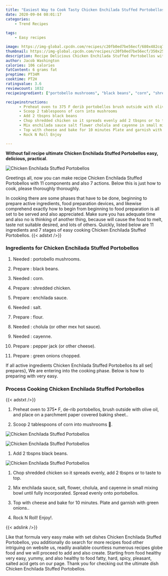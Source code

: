 ```yaml
---
title: "Easiest Way to Cook Tasty Chicken Enchilada Stuffed Portobellos"
date: 2020-09-04 08:01:17
categories:
    - Trend Recipes
    
tags:
    - Easy recipes

image: https://img-global.cpcdn.com/recipes/c20fb0ed7be56ecf/680x482cq70/chicken-enchilada-stuffed-portobellos-recipe-main-photo.jpg
thumbnail: https://img-global.cpcdn.com/recipes/c20fb0ed7be56ecf/350x250cq70/chicken-enchilada-stuffed-portobellos-recipe-main-photo.jpg
description: Recipe Delicious Chicken Enchilada Stuffed Portobellos with 11 ingredients and 7 stages of easy cooking.
author: Jacob Washington
calories: 106 calories
fatContent: 6 grams fat
preptime: PT34M
cooktime: PT2H
ratingvalue: 3.6
reviewcount: 1032
recipeingredient: ["portobello mushrooms", "black beans", "corn", "shredded chicken", "enchilada sauce", "salt", "flour", "cholula or other mex hot sauce", "cayenne", "pepper jack or other cheese", "green onions chopped"]

recipeinstructions: 
      - Preheat oven to 375 F derib portobellos brush outside with olive oil and place on a parchment paper covered baking sheet 
      - Scoop 2 tablespoons of corn into mushrooms  
      - Add 2 tbspns black beans 
      - Chop shredded chicken so it spreads evenly add 2 tbspns or to taste to top 
      - Mix enchilada sauce salt flower cholula and cayenne in small mixing bowl until fully incorporated Spread evenly onto portobellos 
      - Top with cheese and bake for 10 minutes Plate and garnish with green onions 
      - Rock N Roll Enjoy

---
```




**Without fail recipe ultimate Chicken Enchilada Stuffed Portobellos easy, delicious, practical**. 


![Chicken Enchilada Stuffed Portobellos](https://img-global.cpcdn.com/recipes/c20fb0ed7be56ecf/680x482cq70/chicken-enchilada-stuffed-portobellos-recipe-main-photo.jpg "Chicken Enchilada Stuffed Portobellos")




Greetings all, now you can make recipe Chicken Enchilada Stuffed Portobellos with 11 components and also 7 actions. Below this is just how to cook, please thoroughly thoroughly.

In cooking there are some phases that have to be done, beginning to prepare active ingredients, food preparation devices, and likewise comprehend exactly how to begin from beginning to food preparation is all set to be served and also appreciated. Make sure you has adequate time and also no is thinking of another thing, because will cause the food to melt, taste not suitable desired, and lots of others. Quickly, listed below are 11 ingredients and 7 stages of easy cooking Chicken Enchilada Stuffed Portobellos.
{{< adstxt />}}

### Ingredients for Chicken Enchilada Stuffed Portobellos


1. Needed  : portobello mushrooms.

1. Prepare  : black beans.

1. Needed  : corn.

1. Prepare  : shredded chicken.

1. Prepare  : enchilada sauce.

1. Needed  : salt.

1. Prepare  : flour.

1. Needed  : cholula (or other mex hot sauce).

1. Needed  : cayenne.

1. Prepare  : pepper jack (or other cheese).

1. Prepare  : green onions chopped.



If all active ingredients Chicken Enchilada Stuffed Portobellos its all set| prepares}, We are entering into the cooking phase. Below is how to preparing with very easy.

### Process Cooking Chicken Enchilada Stuffed Portobellos

{{< adstxt />}}


1. Preheat oven to 375• F, de-rib portobellos, brush outside with olive oil, and place on a parchment paper covered baking sheet..



1. Scoop 2 tablespoons of corn into mushrooms 🍄.



![Chicken Enchilada Stuffed Portobellos](https://img-global.cpcdn.com/steps/80356f0329ec5ffc/160x128cq70/chicken-enchilada-stuffed-portobellos-recipe-step-2-photo.jpg" "Chicken Enchilada Stuffed Portobellos")

![Chicken Enchilada Stuffed Portobellos](https://img-global.cpcdn.com/steps/f14096038d737948/160x128cq70/chicken-enchilada-stuffed-portobellos-recipe-step-2-photo.jpg" "Chicken Enchilada Stuffed Portobellos")



1. Add 2 tbspns black beans.



![Chicken Enchilada Stuffed Portobellos](https://img-global.cpcdn.com/steps/2d5e19f71e2dbc9a/160x128cq70/chicken-enchilada-stuffed-portobellos-recipe-step-3-photo.jpg" "Chicken Enchilada Stuffed Portobellos")



1. Chop shredded chicken so it spreads evenly, add 2 tbspns or to taste to top.



1. Mix enchilada sauce, salt, flower, cholula, and cayenne in small mixing bowl until fully incorporated. Spread evenly onto portobellos.



1. Top with cheese and bake for 10 minutes. Plate and garnish with green onions..



1. Rock N Roll! Enjoy!.





{{< adslink />}}

Like that formula very easy make with set dishes Chicken Enchilada Stuffed Portobellos, you additionally do search for more recipes food other intriguing on website us, readily available countless numerous recipes globe food and we will proceed to add and also create. Starting from food healthy very easy, yummy, and also healthy to food fatty, hard, spicy, pleasant, salted acid gets on our page. Thank you for checking out the ultimate dish Chicken Enchilada Stuffed Portobellos.
